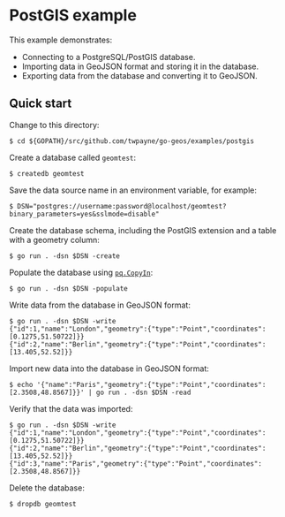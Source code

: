 # PostGIS example

This example demonstrates:

 * Connecting to a PostgreSQL/PostGIS database.
 * Importing data in GeoJSON format and storing it in the database.
 * Exporting data from the database and converting it to GeoJSON.


## Quick start

Change to this directory:

```console
$ cd ${GOPATH}/src/github.com/twpayne/go-geos/examples/postgis
```

Create a database called `geomtest`:

```console
$ createdb geomtest
```

Save the data source name in an environment variable, for example:

```
$ DSN="postgres://username:password@localhost/geomtest?binary_parameters=yes&sslmode=disable"
```

Create the database schema, including the PostGIS extension and a table with a
geometry column:

```console
$ go run . -dsn $DSN -create
```

Populate the database using [`pq.CopyIn`](https://pkg.go.dev/github.com/lib/pq#CopyIn):

```console
$ go run . -dsn $DSN -populate
```

Write data from the database in GeoJSON format:

```console
$ go run . -dsn $DSN -write
{"id":1,"name":"London","geometry":{"type":"Point","coordinates":[0.1275,51.50722]}}
{"id":2,"name":"Berlin","geometry":{"type":"Point","coordinates":[13.405,52.52]}}
```

Import new data into the database in GeoJSON format:

```console
$ echo '{"name":"Paris","geometry":{"type":"Point","coordinates":[2.3508,48.8567]}}' | go run . -dsn $DSN -read
```

Verify that the data was imported:

```console
$ go run . -dsn $DSN -write
{"id":1,"name":"London","geometry":{"type":"Point","coordinates":[0.1275,51.50722]}}
{"id":2,"name":"Berlin","geometry":{"type":"Point","coordinates":[13.405,52.52]}}
{"id":3,"name":"Paris","geometry":{"type":"Point","coordinates":[2.3508,48.8567]}}
```

Delete the database:

```console
$ dropdb geomtest
```
